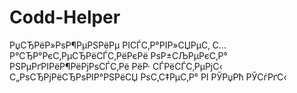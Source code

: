 # Codd-Helper
 РџСЂРёР»РѕР¶РµРЅРёРµ РІСЃС‚Р°РІР»СЏРµС‚ С…Р°СЂР°РєС‚РµСЂРёСЃС‚РёРєРё РѕР±СЉРµРєС‚Р° РЅРµРґРІРёР¶РёРјРѕСЃС‚Рё РёР· СЃРёСЃС‚РµРјС‹ С„РѕСЂРјРёСЂРѕРІР°РЅРёСЏ РѕС‚С‡РµС‚Р° РІ РЎРџРћ РЎСѓРґС‹
